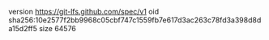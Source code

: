 version https://git-lfs.github.com/spec/v1
oid sha256:10e2577f2bb9968c05cbf747c1559fb7e617d3ac263c78fd3a398d8da15d2ff5
size 64576
